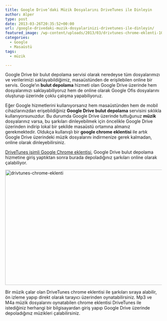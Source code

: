 ```yaml
---
title: Google Drive’daki Müzik Dosyalarını DriveTunes ile Dinleyin
author: Alper
type: post
date: 2013-03-26T20:35:52+00:00
url: /google-drivedaki-muzik-dosyalarinizi-drivetunes-ile-dinleyin/
featured_image: /wp-content/uploads/2013/03/drivtunes-chrome-eklenti-100x100.jpg
categories:
  - Google
  - Masaüstü
tags:
  - müzik

---
```

Google Drive bir bulut depolama servisi olarak neredeyse tüm dosyalarımızı ve verilerimizi saklayabildiğimiz, masaüstünden de erişilebilen online bir servis. Google&#8217;ın **bulut depolama** hizmeti olan Google Drive üzerinde hem dosyalarımızı saklayabiliyoruz hem de online olarak Google Ofis dosyalarını oluşturup üzerinde çoklu çalışma yapabiliyoruz.

Eğer Google hizmetlerini kullanıyorsanız hem masaüstünden hem de mobil cihazlarınızdan erişebildiğiniz **Google Drive bulut depolama** servisini sıklıkla kullanıyorsunuzdur. Bu durumda Google Drive üzerinde tuttuğunuz **müzik** dosyalarınız varsa, bu şarkıları dinleyebilmek için öncelikle Google Drive üzerinden indirip lokal bir şekilde masaüstü ortamına almanız gerekmektedir. Oldukça kullanışlı bir **google chrome eklentisi** ile artık Google Drive üzerindeki müzik dosyalarını indirmenize gerek kalmadan, online olarak dinleyebilirsiniz.

<a href="https://chrome.google.com/webstore/detail/drivetunes/labgcacinobdnkfndodfkfeabbjckbnj" target="_blank">DriveTunes isimli Google Chrome eklentisi</a>, Google Drive bulut depolama hizmetine giriş yaptıktan sonra burada depoladığınız şarkıları online olarak çalabiliyor.

<img class="alignnone size-full wp-image-13762" alt="drivtunes-chrome-eklenti" src="https://www.murekkep.org/wp-content/uploads/2013/03/drivtunes-chrome-eklenti.jpg" width="600" height="370" srcset="https://www.murekkep.org/wp-content/uploads/2013/03/drivtunes-chrome-eklenti-50x31.jpg 50w, https://www.murekkep.org/wp-content/uploads/2013/03/drivtunes-chrome-eklenti-125x78.jpg 125w" sizes="(max-width: 600px) 100vw, 600px" /> 

Bir müzik çalar olan DriveTunes chrome eklentisi ile şarkıları sıraya alabilir, ön izleme yapıp direkt olarak tarayıcı üzerinden oynatabilirsiniz. Mp3 ve M4a müzik dosyalarını oynatabilen chrome eklentisi DriveTunes ile istediğiniz herhangi bir bilgisayardan giriş yapıp Google Drive üzerinde depoladığınız müzikleri çalabilirsiniz.